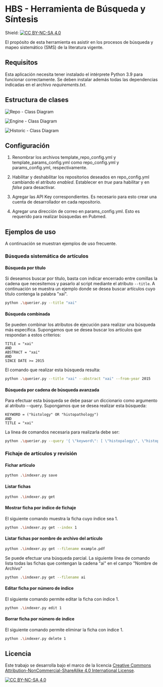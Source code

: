 # HBS - Herramienta de Búsqueda y Síntesis

Shield: [![CC BY-NC-SA 4.0][cc-by-nc-sa-shield]][cc-by-nc-sa]

El propósito de esta herramienta es asistir en los procesos de búsqueda y mapeo sistemático (SMS) de la literatura vigente.

## Requisitos

Esta aplicación necesita tener instalado el intérprete Python 3.9 para funcionar correctamente. Se deben instalar además todas las dependencias indicadas en el archivo _requirements.txt_.

## Estructura de clases


![Repo - Class Diagram](https://www.plantuml.com/plantuml/png/dP11IaCn48RtESMif4Lw0N5HSEL2A7W0IPF13YQPnym4gTMx6nArxuaBDRl_6tw-oMpLl5ZDoJd1YU7wTRC1GiHPrC1JLUT2yghG-Sb1Usssy-8p6egsD23Scr1vX2ff2Vn4JtXSigv_EAAN9SSIVw2j_imIrNtgRxYOr63S_1SGKKSwRtFPzrsjlnftQ0UEixasIpYird05LCozVVop7m5ElnVrmaoqg_j40V9ttsqX8v_e1RjppvpEqd7gFsb7vV_YBPPOSte7)

![Engine - Class Diagram](https://www.plantuml.com/plantuml/png/bLHDRzGm4BtdLrZYGiKkFm1nQA5Rj1BVSE0scjYJnC9nLlQu507_dJXEt6JJLhkvHBRVcu_dDxxqZ8v3QugYEA3yYJK9ihMs9FuKGaY3teitwBNSvTtXssx55JjT1YRVByRTPm9aLOFIaiKh4NyJNA1ZBGrvg6n_vDdb4m17XmvaPojTGwKDMMnf1JgWmzO_0hklwcrdsGN9dUjNCxgscW6UUpBLnGp-WRZfrBA5b28u6WhpYTCdAhlEF81AbQrXkJbKy1jRCm0s8bRUKxWPAfyH_XLPyI-1d2PtYkOnnoIAwL2HMbMQfLV8MBcasa6zl9wMvyct4PxGoMRiEztpNDFFeJHQYlPOsXSYQvR4olifu1XTKHdgrCF5KfQzLNHtXYmbUXhC2AewzkF-u_Nk1tpx_kdhrRiTtEpVxvwmqYpkoahdjfqzaezhOj2nDP3erAW2kjf7fBQSWQJqYKX5XfXEmtgyVHevxz7fMsHQDvaySWWC66r6OvIMlCUQijMZm6j2L8FGFin9Mgr9J7TyLXORsfBSYPIe1jffTDAz7Li8Xe7BKpNrF3rDAVRzgDr4p8pS8ii6VcbkeASmkPdoALEC9HjSHjY8eRhXPXQlHpyeyvVwzT_jTlcGh8yN0rKKbsHLQCr_)

![Historic - Class Diagram](https://www.plantuml.com/plantuml/png/dLTVZnCt47_VJs6b3oGYdEZhgLGSS4UH3jgIzgcgB6SzsLWuzjRs0X6bdxtZMMVNCTcx7FToQtl-pFpcDsFdkG_2XMwdgqh39h1WcLFDDZ2f7DH1MLDLhQW_Y0QOWzPwzgLYJAnzSA8EhDR2U_OU3-8-_Jrvmgw2K-ikWCV5OPTrJhDBXdh3ZcZL1zWNcrAHL-7mW1R3oJyTk3rlXHCxNvxLrcnKCt4eOTqrkBcsLhFHkmkgrk2v545iK0zGf9KNhmxBQapefJN1TNMmBi-8SsLKu7pkGM-M14-Ae0zWcS8gDYcS5CqpTYEqXqNcwos4hPKPT8_PkbDQyX4PShWOZZyAhQG8C2s10NZW160Abhu9-SLO09BLLiWxHDzP0uEia99dPKaA64y7f92-UTYtSDf20u7dA2KJHkoImY3fGRXwI-TeXJZdmd1Ae78mOgr1vjcdA8CTwvny11LqxmJBC9ijsHuzPEk1vTbUnQR-scwTqimCT5XAv_CjQTMu74D426eHJaMv4yfmkRbCpBo9Hp7_V3sOWSyHbCB6imZueY2J8_YI3unTgrf4xaHTy5mu9_OZp7ahKCVllYMfCghqVB81C7CAg0owzX-JahUTgw5CUiasIWCHWtX1-lybLYmoGdojleupQwjyi4xLE9tIiFg5TlRtpglNjx--kBhbxwzNVzx-iU8tRswltrszlIx65SSmf-V6AeYWwbDeHUdvniOyOyCfqx1Y94pL-4hAUPyrIiJZ5Ir6F5z3c5FReQcdHzjylUTApfL4JML2Sh42fy2NSWXs03Vl_w6WLZvCnKGwhOEFodP-heo4pxq7Yk0kBoIRDEwFQIT2lKMevlJHLoBI0hJaaHW-nObk__hxjAKRoeTOFfTyu-okDvDOkMHnL1njBPBHCXWoGMFN2TF08HeFBIe-MZugmHefGnNFMgMK90uFV1rBV1zZ3rHzSRMwdkBhcrVynZh4B-q_y8xhYNVKpvDtrpZW7VXE1txetsHBoIESotj8j2qO6Lq59NIqaVHwQtuOJYF57QsdheWWcaCMmI6BE6wCki762SIrCeEZJofi-HQ415SqPy49qevOy0rXc_HnmUMXgAM5yf72uqXsdAVeoodZGtbsrfYXU3BabRpChloSPmcj-pZc8TO-agICKDkc8Q3Y1y9xSKiR3sMOeL4_OInHvGpAHJCHj19E4cYThS7x_gwRkWFZ0o7QQ8L1zT2r6hwvkcgXwqwZD6_1rM2GKSdWABC3rq2wRm_ERDY2MqpKVhhgMGe3oLI07MLxqFk1yTxbfoqOBimU8-QcqphttUjzen8vpQtZbEtzycVBOUHdI2aJxfGwAXkNoXD1OyMIMdp0OTtoacNgwPsHDNgEx8HSwl_Jaf5eBJXbPNenfVeM4PpJg6zsDBfwcl2OkB-Cyu4Q8YTUrh4lBIfrHlA-TTcNx--AwLeDSpILus7Ytvqysfb8FtlSWMcK0JQ-xNxlm2bmryF-n2IBlPMUfl4k1fccSvLIE-UtuSHCE__E9FtVQEoKe3nE3-VEmJ0JYjz0HxyZ1sHwxD6CpTuDrU79E_kHiHcpw7RszE9YbejKupVxwL-KE8AogewMcOdeyCHXyaZnO3G_9r8C0PABWhyL_Zq78xkT_Xy0)


## Configuración

1. Renombrar los archivos template_repo_config.yml y template_params_config.yml como repo_config.yml y params_config.yml, respectivamente.

2. Habilitar y deshabilitar los repositorios deseados en repo_config.yml cambiando el atributo _enabled_. Establecer en _true_ para habilitar y en _false_ para desactivar.

3. Agregar las API Key correspondientes. Es necesario para esto crear una cuenta de desarrollador en cada repositorio.

4. Agregar una dirección de correo en params_config.yml. Esto es requerido para realizar búsquedas en Pubmed.


## Ejemplos de uso

A continuación se muestran ejemplos de uso frecuente.

### Búsqueda sistemática de artículos

#### Búsqueda por título

Si deseamos buscar por título, basta con indicar encerrado entre comillas la cadena que necesitemos y pasarlo al script
mediante el atributo `--title`. A continuación se muestra un ejemplo donde se desea buscar artículos cuyo título
contenga la palabra "xai".

```bash
python .\querier.py --title "xai"
```

#### Búsqueda combinada

Se pueden combinar los atributos de ejecución para realizar una búsqueda más específica.
Supongamos que se desea buscar los artículos que respondan a estos criterios:

```
TITLE = "xai"
AND
ABSTRACT = "xai"
AND
SINCE DATE >= 2015
```

El comando que realizar esta búsqueda resulta:

```bash
python .\querier.py --title "xai" --abstract "xai" --from-year 2015
```

#### Búsqueda por cadena de búsqueda avanzada

Para efectuar esta búsqueda se debe pasar un diccionario como argumento al atributo --query.
Supongamos que se desea realizar esta búsqueda:

```
KEYWORD = ("histology" OR "histopathology")
AND
TITLE = "xai"
```

La línea de comandos necesaria para realizarla debe ser: 

```bash
python .\querier.py --query '{ \"keyword\": [ \"histopalogy\", \"histopathology\" ], \"title\": \"xai\"}'
```

### Fichaje de artículos y revisión

#### Fichar artículo

```bash
python .\indexer.py save
```

#### Listar fichas

```bash
python .\indexer.py get
```

#### Mostrar ficha por índice de fichaje

El siguiente comando muestra la ficha cuyo índice sea 1.

```bash
python .\indexer.py get --index 1
```

#### Listar fichas por nombre de archivo del artículo

```bash
python .\indexer.py get --filename example.pdf
```

Se puede efectuar una búsqueda parcial. La siguiente línea de comando lista todas las fichas que contengan la cadena
"ai" en el campo "Nombre de Archivo"

```bash
python .\indexer.py get --filename ai
```

#### Editar ficha por número de índice

El siguiente comando permite editar la ficha con índice 1.

```bash
python .\indexer.py edit 1
```

#### Borrar ficha por número de índice

El siguiente comando permite eliminar la ficha con índice 1.

```bash
python .\indexer.py delete 1
```

## Licencia

Este trabajo se desarrolla bajo el marco de la licencia
[Creative Commons Attribution-NonCommercial-ShareAlike 4.0 International License][cc-by-nc-sa].

[![CC BY-NC-SA 4.0][cc-by-nc-sa-image]][cc-by-nc-sa]

[cc-by-nc-sa]: http://creativecommons.org/licenses/by-nc-sa/4.0/
[cc-by-nc-sa-image]: https://licensebuttons.net/l/by-nc-sa/4.0/88x31.png
[cc-by-nc-sa-shield]: https://img.shields.io/badge/License-CC%20BY--NC--SA%204.0-lightgrey.svg